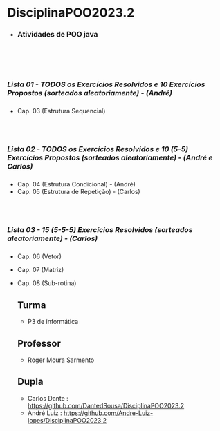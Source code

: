 # DisciplinaPOO2023.2
* <h3>Atividades de POO java<h3>
<br>
<br>

# <h3> _Lista 01 - TODOS os Exercícios Resolvidos e 10 Exercícios Propostos (sorteados aleatoriamente) - (André)_<h3>
* Cap. 03 (Estrutura Sequencial) 
<br>

# <h3>_Lista 02 - TODOS os Exercícios Resolvidos  e 10 (5-5) Exercícios Propostos (sorteados aleatoriamente) - (André e Carlos)_<h3>
* Cap. 04 (Estrutura Condicional) - (André)
* Cap. 05 (Estrutura de Repetição) - (Carlos)
<br>
  
# <h3>_Lista 03 - 15 (5-5-5) Exercícios Resolvidos (sorteados aleatoriamente) - (Carlos)_<h3>
* Cap. 06 (Vetor) 
* Cap. 07 (Matriz) 
* Cap. 08 (Sub-rotina)

  ## Turma
  - P3 de informática

  ## Professor
  - Roger Moura Sarmento

  ## Dupla
  - Carlos Dante : https://github.com/DantedSousa/DisciplinaPOO2023.2
  - André Luiz : https://github.com/Andre-Luiz-lopes/DisciplinaPOO2023.2
